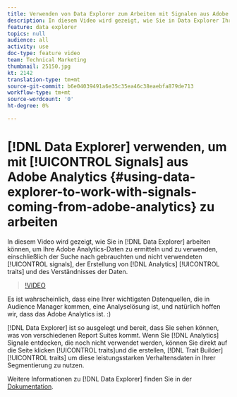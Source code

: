 ```yaml
---
title: Verwenden von Data Explorer zum Arbeiten mit Signalen aus Adobe Analytics
description: In diesem Video wird gezeigt, wie Sie in Data Explorer Ihre Adobe Analytics-Daten entdecken und nutzen können. Dazu gehören die Suche nach verwendeten und nicht verwendeten Signalen, das Erstellen von Analytics-Eigenschaften und das Verstehen der Daten.
feature: data explorer
topics: null
audience: all
activity: use
doc-type: feature video
team: Technical Marketing
thumbnail: 25150.jpg
kt: 2142
translation-type: tm+mt
source-git-commit: b6e04039491a6e35c35ea46c38eaebfa879de713
workflow-type: tm+mt
source-wordcount: '0'
ht-degree: 0%

---
```



# [!DNL Data Explorer] verwenden, um mit [!UICONTROL Signals] aus Adobe Analytics {#using-data-explorer-to-work-with-signals-coming-from-adobe-analytics} zu arbeiten

In diesem Video wird gezeigt, wie Sie in [!DNL Data Explorer] arbeiten können, um Ihre Adobe Analytics-Daten zu ermitteln und zu verwenden, einschließlich der Suche nach gebrauchten und nicht verwendeten [!UICONTROL signals], der Erstellung von [!DNL Analytics] [!UICONTROL traits] und des Verständnisses der Daten.

>[!VIDEO](https://video.tv.adobe.com/v/25150/?quality=12)

Es ist wahrscheinlich, dass eine Ihrer wichtigsten Datenquellen, die in Audience Manager kommen, eine Analyselösung ist, und natürlich hoffen wir, dass das Adobe Analytics ist. :)

[!DNL Data Explorer] ist so ausgelegt und bereit, dass Sie sehen können, was von verschiedenen Report Suites kommt. Wenn Sie  [!DNL Analytics] Signale entdecken, die noch nicht verwendet werden, können Sie direkt auf die Seite klicken  [!UICONTROL traits]und die erstellen,  [!DNL Trait Builder]   [!UICONTROL traits] um diese leistungsstarken Verhaltensdaten in Ihrer Segmentierung zu nutzen.

Weitere Informationen zu [!DNL Data Explorer] finden Sie in der [Dokumentation](https://experiencecloud.adobe.com/resources/help/en_US/aam/data-explorer.html).